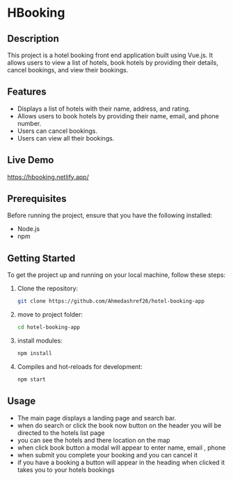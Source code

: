# HBooking

## Description

This project is a hotel booking front end application built using Vue.js. It allows users to view a list of hotels, book hotels by providing their details, cancel bookings, and view their bookings.

## Features

- Displays a list of hotels with their name, address, and rating.
- Allows users to book hotels by providing their name, email, and phone number.
- Users can cancel bookings.
- Users can view all their bookings.

## Live Demo

https://hbooking.netlify.app/

## Prerequisites

Before running the project, ensure that you have the following installed:

- Node.js
- npm

## Getting Started

To get the project up and running on your local machine, follow these steps:

1. Clone the repository:

   ```bash
   git clone https://github.com/Ahmedashref26/hotel-booking-app
   ```

2. move to project folder:

   ```bash
   cd hotel-booking-app
   ```

3. install modules:

   ```bash
   npm install
   ```

4. Compiles and hot-reloads for development:

   ```bash
   npm start
   ```

## Usage

- The main page displays a landing page and search bar.
- when do search or click the book now button on the header you will be directed to the hotels list page
- you can see the hotels and there location on the map
- when click book button a modal will appear to enter name, email , phone
- when submit you complete your booking and you can cancel it
- if you have a booking a button will appear in the heading when clicked it takes you to your hotels bookings
